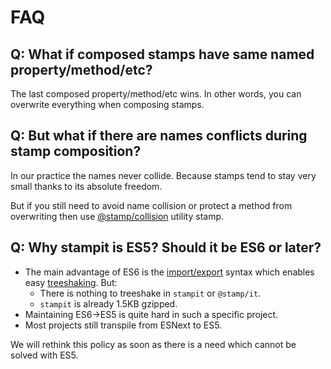 # FAQ

## Q: What if composed stamps have same named property/method/etc?

The last composed property/method/etc wins. In other words, you can overwrite everything when composing stamps.

## Q: But what if there are names conflicts during stamp composition?

In our practice the names never collide. Because stamps tend to stay very small thanks to its absolute freedom.

But if you still need to avoid name collision or protect a method from overwriting then use [@stamp/collision](../ecosystem/stamp-collision.md) utility stamp.

## Q: Why stampit is ES5? Should it be ES6 or later?

* The main advantage of ES6 is the [import/export](https://developer.mozilla.org/en-US/docs/Web/JavaScript/Reference/Statements/import) syntax which enables easy [treeshaking](https://developer.mozilla.org/en-US/docs/Glossary/Tree_shaking). But:
  * There is nothing to treeshake in `stampit` or `@stamp/it`.
  * `stampit` is already 1.5KB gzipped.
* Maintaining ES6-&gt;ES5 is quite hard in such a specific project.
* Most projects still transpile from ESNext to ES5.

We will rethink this policy as soon as there is a need which cannot be solved with ES5.

